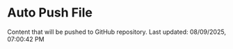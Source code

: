 # Auto Push File

Content that will be pushed to GitHub repository.
Last updated: 08/09/2025, 07:00:42 PM